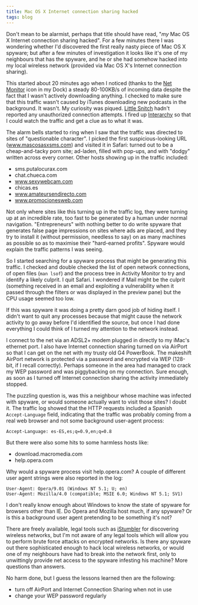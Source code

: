 ```yaml
---
title: Mac OS X Internet connection sharing hacked
tags: blog
---
```


Don't mean to be alarmist, perhaps that title should have read, "*my* Mac OS X Internet connection sharing hacked". For a few minutes there I was wondering whether I'd discovered the first really nasty piece of Mac OS X spyware; but after a few minutes of investigation it looks like it's one of my neighbours that has the spyware, and he or she had somehow hacked into my local wireless network (provided via Mac OS X's Internet connection sharing).





This started about 20 minutes ago when I noticed (thanks to the [Net Monitor](http://homepage.mac.com/rominar/net.html) icon in my Dock) a steady 80-100KB/s of incoming data despite the fact that I wasn't actively downloading anything. I checked to make sure that this traffic wasn't caused by iTunes downloading new podcasts in the background. It wasn't. My curiosity was piqued. [Little Snitch](http://www.obdev.at/products/littlesnitch/) hadn't reported any unauthorized connection attempts. I fired up [Interarchy](http://www.interarchy.com/main/) so that I could watch the traffic and get a clue as to what it was.

The alarm bells started to ring when I saw that the traffic was directed to sites of "questionable character". I picked the first suspicious-looking URL (www.mascosasxsms.com) and visited it in Safari: turned out to be a cheap-and-tacky porn site; ad-laden, filled with pop-ups, and with "dodgy" written across every corner. Other hosts showing up in the traffic included:

-   sms.putalocurax.com
-   chat.chueca.com
-   www.sexywebcam.com
-   chicas.es
-   www.amateursendirecto.com
-   www.promocionesweb.com

Not only where sites like this turning up in the traffic log, they were turning up at an incredible rate, too fast to be generated by a human under normal navigation. "Entrepreneurs" with nothing better to do write spyware that generates false page impressions on sites where ads are placed, and they try to install it (without permission, needless to say) on as many machines as possible so as to maximise their "hard-earned profits". Spyware would explain the traffic patterns I was seeing.

So I started searching for a spyware process that might be generating this traffic. I checked and double checked the list of open network connections, of open files (`man lsof`) and the process tree in Activity Monitor to try and identify a likely culprit. I quit Safari. I wondered if Mail might be the culprit (something received in an email and exploiting a vulnerability when it passed through the filters or was displayed in the preview pane) but the CPU usage seemed too low.

If this was spyware it was doing a pretty darn good job of hiding itself. I didn't want to quit any processes because that might cause the network activity to go away before I'd identified the source, but once I had done everything I could think of I turned my attention to the network instead.

I connect to the net via an ADSL2+ modem plugged in directly to my iMac's ethernet port. I also have Internet connection sharing turned on via AirPort so that I can get on the net with my trusty old G4 PowerBook. The makeshift AirPort network is protected via a password and encrypted via WEP (128-bit, if I recall correctly). Perhaps someone in the area had managed to crack my WEP password and was piggybacking on my connection. Sure enough, as soon as I turned off Internet connection sharing the activity immediately stopped.

The puzzling question is, was this a neighbour whose machine was infected with spyware, or would someone actually want to visit those sites? I doubt it. The traffic log showed that the HTTP requests included a Spanish `Accept-Language` field, indicating that the traffic was probably coming from a real web browser and not some background user-agent process:

    Accept-Language: es-ES,es;q=0.9,en;q=0.8

But there were also some hits to some harmless hosts like:

-   download.macromedia.com
-   help.opera.com

Why would a spyware process visit help.opera.com? A couple of different user agent strings were also reported in the log:

    User-Agent: Opera/9.01 (Windows NT 5.1; U; en)
    User-Agent: Mozilla/4.0 (compatible; MSIE 6.0; Windows NT 5.1; SV1)

I don't really know enough about Windows to know the state of spyware for browsers other than IE. Do Opera and Mozilla host much, if any spyware? Or is this a background user agent pretending to be something it's not?

There are freely available, legal tools such as [iStumbler](http://istumbler.net/) for discovering wireless networks, but I'm not aware of any legal tools which will allow you to perform brute force attacks on encrypted networks. Is there any spyware out there sophisticated enough to hack local wireless networks, or would one of my neighbours have had to break into the network first, only to unwittingly provide net access to the spyware infesting his machine? More questions than answers.

No harm done, but I guess the lessons learned then are the following:

-   turn off AirPort and Internet Connection Sharing when not in use
-   change your WEP password regularly

